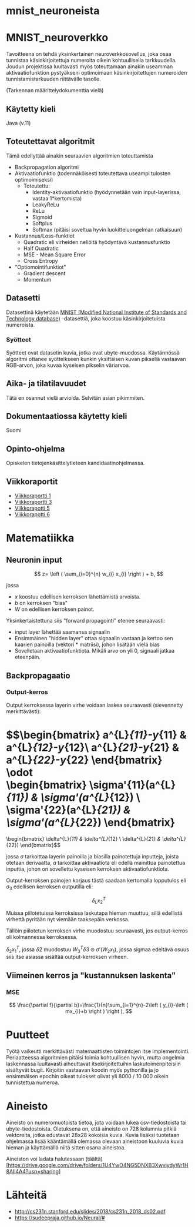 # mnist_neuroneista

# MNIST_neuroverkko

Tavoitteena on tehdä yksinkertainen neuroverkkosovellus, joka osaa tunnistaa käsinkirjoitettuja numeroita oikein kohtuullisella tarkkuudella. Joudun projektissa luultavasti myös toteuttamaan ainakin useamman aktivaatiofunktion pystyäkseni optimoimaan käsinkirjoitettujen numeroiden tunnistamistarkuuden riittävälle tasolle.

(Tarkennan määrittelydokumenttia vielä)

## Käytetty kieli

Java (v.11)

## Toteutettavat algoritmit

Tämä edellyttää ainakin seuraavien algoritmien toteuttamista

* Backpropagation algoritmi
* Aktivaatiofunktio (todennäköisesti toteutettava useampi tulosten optimoimiseksi)
    * Toteutettu:
        * Identity-aktivaatiofunktio (hyödynnetään vain input-layerissa, vastaa 1*kertomista)
        * LeakyReLu
        * ReLu
        * Sigmoid
        * Softplus
        * Softmax (pitäisi soveltua hyvin luokitteluongelman ratkaisuun)
* Kustannus/Loss-funktiot
    * Quadratic eli virheiden neliöitä hyödyntävä kustannusfunktio
    * Half Quadratic
    * MSE - Mean Square Error
    * Cross Entropy
* "Optiomointifunktiot"
    * Gradient descent
    * Momentum

## Datasetti

Datasettinä käytetään [MNIST (Modified National Institute of Standards and Technology database)](http://yann.lecun.com/exdb/mnist/) -datasettiä, joka koostuu käsinkirjoitetuista numeroista. 

### Syötteet

Syötteet ovat datasetin kuvia, jotka ovat ubyte-muodossa. Käytännössä algoritmi ottanee syötteikseen kunkin yksittäisen kuvan pikseliä vastaavan RGB-arvon, joka kuvaa kyseisen pikselin väriarvoa.

## Aika- ja tilatilavuudet

Tätä en osannut vielä arvioida. Selvitän asian pikimmiten.

## Dokumentaatiossa käytetty kieli

Suomi

## Opinto-ohjelma

Opiskelen tietojenkäsittelytieteen kandidaatinohjelmassa.

## Viikkoraportit

* [Viikkoraportti 1](docs/viikkoraportti1.md)
* [Viikkoraportti 3](docs/viikkoraportti3.md)
* [Viikkorapotti 5](docs/viikkoraportti5.md)
* [Viikkorapotti 6](docs/viikkoraportti6.md)

# Matematiikka

## Neuronin input

$$
z= \left ( \sum_{i=0}^{n} w_{i} x_{i} \right ) + b,
$$

jossa

* $x$ koostuu edellisen kerroksen lähettämistä arvoista.
* $b$ on kerroksen "bias"
* $W$ on edellisen kerroksen painot.

Yksinkertaistettuna siis "forward propagointi" etenee seuraavasti:

* input layer lähettää saamansa signaalin
* Ensimmäinen "hidden layer" ottaa signaalin vastaan ja kertoo sen kaarien painoilla (vektori * matriisi), johon lisätään vielä bias
* Sovelletaan aktivaatiofunktiota. Mikäli arvo on yli 0, signaali jatkaa eteenpäin.

## Backpropagaatio

### Output-kerros

Output kerroksessa layerin virhe voidaan laskea seuraavasti (sievennetty merkittävästi):

$$\begin{bmatrix}
a^{L}_{11}-y_{11} & a^{L}_{12}-y_{12}\\ 
a^{L}_{21}-y_{21} & a^{L}_{22}-y_{22}
\end{bmatrix}
\odot  
\begin{bmatrix}
\sigma'{11}(a^{L}_{11}) & \sigma'(a^{L}_{12}) \\ 
\sigma'{22}(a^{L}_{21}) & \sigma'(a^{L}_{22})
\end{bmatrix}
=
\begin{bmatrix}
\delta^{L}_{11} & \delta^{L}_{12} \\ 
\delta^{L}_{21} & \delta^{L}_{22})
\end{bmatrix}$$

jossa $\sigma$ tarkoittaa layerin painoilla ja biasilla painotettuja inputteja, joista otetaan derivaatta, $a$ tarkoittaa aktivaatiota eli edellä mainittua painotettua inputtia, johon on sovellettu kyseisen kerroksen aktivaatiofunktiota. 

Output-kerroksen painojen korjaus tästä saadaan kertomalla lopputulos eli $\sigma_{3}$ edellisen kerroksen outputilla eli:

$$\delta_{L} x^{T}_{2}$$

Muissa piilotetuissa kerroksissa laskutapa hieman muuttuu, sillä edellistä virhettä pyritään nyt viemään taaksepäin verkossa.

Tällöin piilotetun kerroksen virhe muodostuu seuraavasti, jos output-kerros oli kolmannessa kerroksessa.

$\delta_{2} x^{T}_{1}$, jossa $\delta{2}$ muodostuu $W^{T}_{3} \delta{3} \odot \sigma'(W_{2} x_{1})$, jossa sigmaa edeltävä osuus siis itse asiassa sisältää output-kerroksen virheen.

## Viimeinen kerros ja "kustannuksen laskenta"

### MSE

$$
\frac{\partial f}{\partial b}=\frac{1}{n}\sum_{i=1}^{n}-2\left ( y_{i}-\left ( mx_{i}+b \right ) \right ),
$$

# Puutteet

Työtä vaikeutti merkittävästi matemaattisten toimintojen itse implementointi. Periaatteessa algoritmien pitäisi toimia kohtuullisen hyvin, mutta ongelmia laskennassa luultavasti aiheuttavat itsekirjoitettuihin laskutoimenpiteisiin sisältyvät bugit. Kirjoitin vastaavan koodin myös pythonilla ja jo ensimmäisen epochin oikeat tulokset olivat yli 8000 / 10 000 oikein tunnistettua numeroa.

# Aineisto

Aineisto on numeromuotoista tietoa, jota voidaan lukea csv-tiedostoista tai ubyte-tiedostoista. Oletuksena on, että aineisto on 728 kolumnia pitkiä vektoreita, jotka edustavat 28x28 kokoisia kuvia. Kuvia lisäksi tuotetaan ohjelmassa lisää kääntämällä olemassa olevaan aineistoon kuuluvia kuvia hieman ja käyttämällä niitä sitten osana aineistoa.

Aineiston voi ladata halutessaan (täältä)[https://drive.google.com/drive/folders/1U4YwO4NG5DNXB3XwviydyWr1H8AIl4A4?usp=sharing]

# Lähteitä

* http://cs231n.stanford.edu/slides/2018/cs231n_2018_ds02.pdf
* https://sudeepraja.github.io/Neural/#
